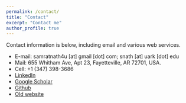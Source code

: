```yaml
---
permalink: /contact/
title: "Contact"
excerpt: "Contact me"
author_profile: true
---
```

Contact information is below, including email and various web services.  

* E-mail: samratnath4u [at] gmail [dot] com; snath [at] uark [dot] edu
* Mail: 655 Whitham Ave, Apt 23, Fayetteville, AR 72701, USA. 
* Cell: +1 (347) 398-3686
* [LinkedIn](https://www.linkedin.com/in/samrat-nath-ph-d-2968b49a/)
* [Google Scholar](https://scholar.google.com/citations?user=bK16_G4AAAAJ&hl=en)
* [Github](https://github.com/samrat-nath)
* [Old website](https://sites.google.com/site/samratnathbd/)
